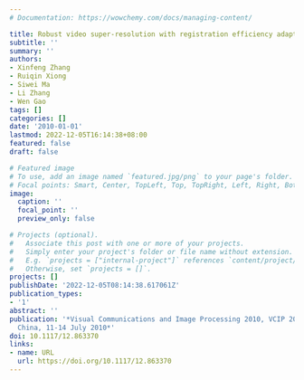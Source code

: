 ```yaml
---
# Documentation: https://wowchemy.com/docs/managing-content/

title: Robust video super-resolution with registration efficiency adaptation
subtitle: ''
summary: ''
authors:
- Xinfeng Zhang
- Ruiqin Xiong
- Siwei Ma
- Li Zhang
- Wen Gao
tags: []
categories: []
date: '2010-01-01'
lastmod: 2022-12-05T16:14:38+08:00
featured: false
draft: false

# Featured image
# To use, add an image named `featured.jpg/png` to your page's folder.
# Focal points: Smart, Center, TopLeft, Top, TopRight, Left, Right, BottomLeft, Bottom, BottomRight.
image:
  caption: ''
  focal_point: ''
  preview_only: false

# Projects (optional).
#   Associate this post with one or more of your projects.
#   Simply enter your project's folder or file name without extension.
#   E.g. `projects = ["internal-project"]` references `content/project/deep-learning/index.md`.
#   Otherwise, set `projects = []`.
projects: []
publishDate: '2022-12-05T08:14:38.617061Z'
publication_types:
- '1'
abstract: ''
publication: '*Visual Communications and Image Processing 2010, VCIP 2010, Huangshan,
  China, 11-14 July 2010*'
doi: 10.1117/12.863370
links:
- name: URL
  url: https://doi.org/10.1117/12.863370
---
```

